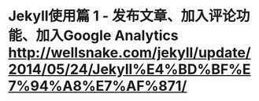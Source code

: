 # Jekyll使用篇 1 - 发布文章、加入评论功能、加入Google Analytics http://wellsnake.com/jekyll/update/2014/05/24/Jekyll%E4%BD%BF%E7%94%A8%E7%AF%871/
